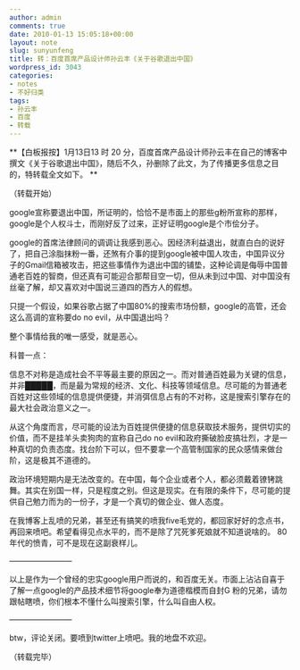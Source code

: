 ```yaml
---
author: admin
comments: true
date: 2010-01-13 15:05:18+00:00
layout: note
slug: sunyunfeng
title: 转：百度首席产品设计师孙云丰《关于谷歌退出中国》
wordpress_id: 3043
categories:
- notes
- 不好归类
tags:
- 孙云丰
- 百度
- 转载
---
```


**【白板报按】1月13日13 时 20 分，百度首席产品设计师孙云丰在自己的博客中撰文《关于谷歌退出中国》，随后不久，孙删除了此文，为了传播更多信息之目的，特转载全文如下。
** 

（转载开始）

google宣称要退出中国，所证明的，恰恰不是市面上的那些g粉所宣称的那样，google是个人权斗士，而刚好反了过来，正好证明google是个市侩分子。

google的首席法律顾问的调调让我感到恶心。因经济利益退出，就直白白的说好了，把自己涂脂抹粉一番，还煞有介事的提到google被中国人攻击，中国异议分子的Gmail信箱被攻击，把这些事情作为退出中国的铺垫，这种论调是侮辱中国普通老百姓的智商，但还真有可能迎合那帮目空一切，但从未到过中国、对中国没有丝毫了解，却又喜欢对中国说三道四的西方人的假想。

只提一个假设，如果谷歌占据了中国80%的搜索市场份额，google的高管，还会这么高调的宣称要do no evil，从中国退出吗？

整个事情给我的唯一感受，就是恶心。

科普一点：

信息不对称是造成社会不平等最主要的原因之一。而对普通百姓最为关键的信息，并非█████，而是最为常规的经济、文化、科技等领域信息。尽可能的为普通老百姓对这些领域的信息提供便捷，并消弭信息占有的不对称，这是搜索引擎存在的最大社会政治意义之一。

从这个角度而言，尽可能的设法为百姓提供便捷的信息获取技术服务，提供切实的价值，而不是挂羊头卖狗肉的宣称自己do no evil和政府撕破脸皮搞壮烈，才是一种真切的负责态度。找台阶下可以，但不要拿一个高管制国家的民众感情来做台阶，这是极其不道德的。

政治环境短期内是无法改变的。在中国，每个企业或者个人，都必须戴着镣铐跳舞。其实在别国一样，只是程度之别。但这是现实。在有限的条件下，尽可能的提供自己勉力而为的一份子，才是一个真切的做企业、做人态度。

在我博客上乱喷的兄弟，甚至还有搞笑的喷我five毛党的，都回家好好的念点书，再回来喷吧。希望看得见点水平的，而不是除了咒死爹死娘就不知道说啥的。 80年代的愤青，可不是现在这副衰样儿。

————————

以上是作为一个曾经的忠实google用户而说的，和百度无关。市面上沾沾自喜于了解一点google的产品技术细节将google奉为道德楷模而自封G 粉的兄弟，请勿跟帖瞎喷，你们根本不懂什么叫搜索引擎，什么叫自由人权。

————————

btw，评论关闭。要喷到twitter上喷吧。我的地盘不欢迎。

（转载完毕）

